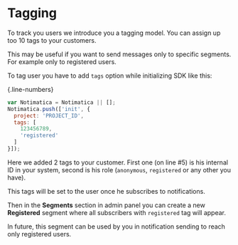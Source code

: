 # Tagging

To track you users we introduce you a tagging model. You can assign up too 10 tags to your customers.

This may be useful if you want to send messages only to specific segments. For example only to registered users.

To tag user you have to add `tags` option while initializing SDK like this:

{.line-numbers}
```javascript
var Notimatica = Notimatica || [];
Notimatica.push(['init', {
  project: 'PROJECT_ID',
  tags: [
    123456789,
    'registered'
  ]
}]);
```

Here we added 2 tags to your customer. First one (on line #5) is his internal ID in your system, second is his role (`anonymous`, `registered` or any other you have).

This tags will be set to the user once he subscribes to notifications.

Then in the **Segments** section in admin panel you can create a new **Registered** segment where all subscribers with `registered` tag will appear.

In future, this segment can be used by you in notification sending to reach only registered users.
